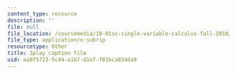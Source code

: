 ```yaml
---
content_type: resource
description: ''
file: null
file_location: /coursemedia/18-01sc-single-variable-calculus-fall-2010/aa8f57225c44a1b7d1eff81bca834da9_60VGKnYBpbg.srt
file_type: application/x-subrip
resourcetype: Other
title: 3play caption file
uid: aa8f5722-5c44-a1b7-d1ef-f81bca834da9
---
```

